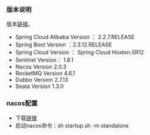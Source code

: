 ###   版本说明
版本[链接](https://github.com/alibaba/spring-cloud-alibaba/wiki/%E7%89%88%E6%9C%AC%E8%AF%B4%E6%98%8E
)。

* Spring Cloud Alibaba Version    ： 2.2.7.RELEASE
* Spring Boot Version   ：2.3.12.RELEASE
* Spring Cloud Version  ： Spring Cloud Hoxton.SR12
* Sentinel Version：   1.8.1
* Nacos Version   2.0.3
* RocketMQ Version    4.6.1
* Dubbo Version   2.7.13
* Seata Version   1.3.0


### nacos配置
* 下载[链接](https://github.com/alibaba/nacos)
* 启动nacos命令：sh startup.sh -m standalone